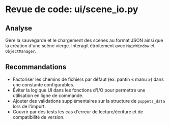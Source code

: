 # Revue de code: ui/scene_io.py

## Analyse
Gère la sauvegarde et le chargement des scènes au format JSON ainsi que la création d'une scène vierge. Interagit étroitement avec `MainWindow` et `ObjectManager`.

## Recommandations
- Factoriser les chemins de fichiers par défaut (ex. pantin « manu ») dans une constante configurables.
- Éviter la logique UI dans les fonctions d'I/O pour permettre une utilisation en ligne de commande.
- Ajouter des validations supplémentaires sur la structure de `puppets_data` lors de l'import.
- Couvrir par des tests les cas d'erreur de lecture/écriture et de compatibilité de version.
